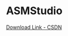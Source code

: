 # ASMStudio

[Download Link - CSDN](https://blog.csdn.net/weixin_34061555/article/details/86041383)
